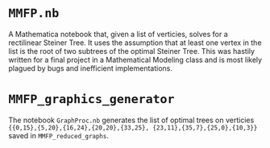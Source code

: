 # `MMFP.nb`
A Mathematica notebook that, given a list of verticies, solves 
for a rectilinear Steiner Tree. It uses the assumption that at 
least one vertex in the list is the root of two subtrees of 
the optimal Steiner Tree. This was hastily written for a final 
project in a Mathematical Modeling class and is most likely 
plagued by bugs and inefficient implementations. 

# `MMFP_graphics_generator`
The notebook `GraphProc.nb` generates the list of optimal 
trees on verticies `{{0,15},{5,20},{16,24},{20,20},{33,25},
{23,11},{35,7},{25,0},{10,3}}` saved in `MMFP_reduced_graphs`. 
